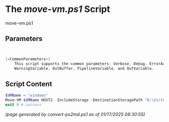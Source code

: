 The *move-vm.ps1* Script
===========================

move-vm.ps1 


Parameters
----------
```powershell


[<CommonParameters>]
    This script supports the common parameters: Verbose, Debug, ErrorAction, ErrorVariable, WarningAction, 
    WarningVariable, OutBuffer, PipelineVariable, and OutVariable.
```

Script Content
--------------
```powershell
$VMName = "windows"
Move-VM $VMName HOST2 -IncludeStorage -DestinationStoragePath "D:\VirtualMachines\$VMName"
exit 0 # success
```

*(page generated by convert-ps2md.ps1 as of 01/17/2025 08:30:55)*
